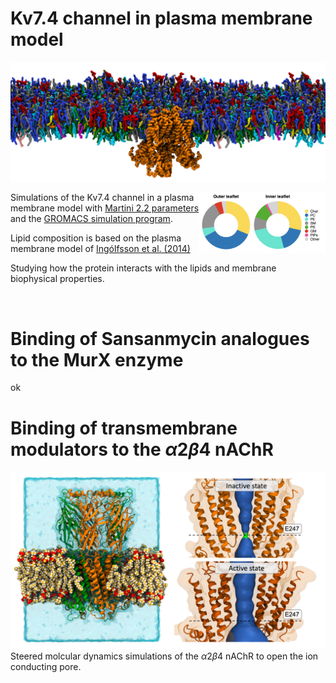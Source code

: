 # Kv7.4 channel in plasma membrane model

![Kv7_memb](images/side_top.png)

<img src="images/PM_comp.png" width="40%" align="right">

Simulations of the Kv7.4 channel in a plasma membrane model with [Martini 2.2 parameters](http://cgmartini.nl/index.php/224-m22) and the [GROMACS simulation program](https://www.gromacs.org).

Lipid composition is based on the plasma membrane model of [Ingólfsson et al. (2014)](https://pubs.acs.org/doi/full/10.1021/ja507832e)

Studying how the protein interacts with the lipids and membrane biophysical properties.

<br />

# Binding of Sansanmycin analogues to the MurX enzyme 
ok

# Binding of transmembrane modulators to the $\alpha2\beta4$ nAChR

![Alik_Poster](images/nachr.png)
Steered molcular dynamics simulations of the $\alpha2\beta4$ nAChR to open the ion conducting pore.



